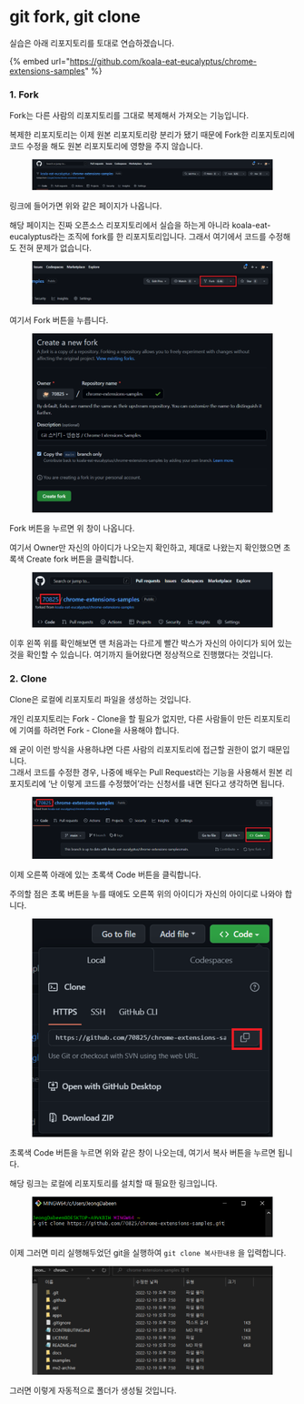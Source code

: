# git fork, git clone

&#x20;실습은 아래 리포지토리를 토대로 연습하겠습니다.

{% embed url="https://github.com/koala-eat-eucalyptus/chrome-extensions-samples" %}



### 1. Fork

Fork는 다른 사람의 리포지토리를 그대로 복제해서 가져오는 기능입니다.

복제한 리포지토리는 이제 원본 리포지토리랑 분리가 됐기 때문에 Fork한 리포지토리에 코드 수정을 해도 원본 리포지토리에 영향을 주지 않습니다.

<figure><img src="../.gitbook/assets/image (1) (2).png" alt=""><figcaption></figcaption></figure>

링크에 들어가면 위와 같은 페이지가 나옵니다.

해당 페이지는 진짜 오픈소스 리포지토리에서 실습을 하는게 아니라 koala-eat-eucalyptus라는 조직에 fork를 한 리포지토리입니다. 그래서 여기에서 코드를 수정해도 전혀 문제가 없습니다.

<figure><img src="../.gitbook/assets/image (4) (1).png" alt=""><figcaption></figcaption></figure>

여기서 Fork 버튼을 누릅니다.

<figure><img src="../.gitbook/assets/image (1) (1) (1) (1).png" alt=""><figcaption></figcaption></figure>

Fork 버튼을 누르면 위 창이 나옵니다.

여기서 Owner만 자신의 아이디가 나오는지 확인하고, 제대로 나왔는지 확인했으면 초록색 Create fork 버튼을 클릭합니다.

<figure><img src="../.gitbook/assets/image (2) (1) (1) (1).png" alt=""><figcaption></figcaption></figure>

이후 왼쪽 위를 확인해보면 맨 처음과는 다르게 빨간 박스가 자신의 아이디가 되어 있는 것을 확인할 수 있습니다. 여기까지 들어왔다면 정상적으로 진행했다는 것입니다.



### 2. Clone

Clone은 로컬에 리포지토리 파일을 생성하는 것입니다.

개인 리포지토리는 Fork - Clone을 할 필요가 없지만, 다른 사람들이 만든 리포지토리에 기여를 하려면 Fork - Clone을 사용해야 합니다.

왜 굳이 이런 방식을 사용하냐면 다른 사람의 리포지토리에 접근할 권한이 없기 때문입니다.\
그래서 코드를 수정한 경우, 나중에 배우는 Pull Request라는 기능을 사용해서 원본 리포지토리에 ‘난 이렇게 코드를 수정했어’라는 신청서를 내면 된다고 생각하면 됩니다.

<figure><img src="../.gitbook/assets/image (1) (3) (1).png" alt=""><figcaption></figcaption></figure>

이제 오른쪽 아래에 있는 초록색 Code 버튼을 클릭합니다.

주의할 점은 초록 버튼을 누를 때에도 오른쪽 위의 아이디가 자신의 아이디로 나와야 합니다.

<figure><img src="../.gitbook/assets/image (3) (2) (1).png" alt=""><figcaption></figcaption></figure>

초록색 Code 버튼을 누르면 위와 같은 창이 나오는데, 여기서 복사 버튼을 누르면 됩니다.

해당 링크는 로컬에 리포지토리를 설치할 때 필요한 링크입니다.

<figure><img src="../.gitbook/assets/image (5) (1) (1).png" alt=""><figcaption></figcaption></figure>

이제 그러면 미리 실행해두었던 git을 실행하여 `git clone 복사한내용` 을 입력합니다.

<figure><img src="../.gitbook/assets/image (2) (2).png" alt=""><figcaption></figcaption></figure>

그러면 이렇게 자동적으로 폴더가 생성될 것입니다.
